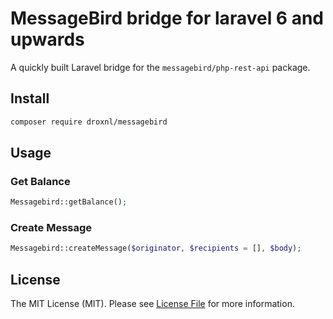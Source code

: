 # MessageBird bridge for laravel 6 and upwards

A quickly built Laravel bridge for the `messagebird/php-rest-api` package.

## Install

``` bash
composer require droxnl/messagebird
```

## Usage

### Get Balance

``` php
Messagebird::getBalance();
```

### Create Message

``` php
Messagebird::createMessage($originator, $recipients = [], $body);
```

## License

The MIT License (MIT). Please see [License File](LICENSE.md) for more information.
